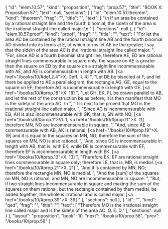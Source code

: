 {
  "id": "elem.10.57",
  "kind": "proposition",
  "frag": "prop.57",
  "title": "BOOK X: Proposition 57.",
  "text": null,
  "sections": [
    {
      "id": "elem.10.57.theorem",
      "kind": "theorem",
      "frag": "",
      "title": "",
      "text": [
        "\n       If an area be contained by a rational straight line and the fourth binomial, the <quote>side</quote>\n of the area is the irrational straight line called major.\n      "
      ],
      "sections": null
    },
    {
      "id": "elem.10.57.proof",
      "kind": "proof",
      "frag": "",
      "title": "",
      "text": [
        "For let the area AC be contained by the rational straight line AB and the fourth binomial AD divided into its terms at E, of which terms let AE be the greater; I say that the <quote>side</quote>\n of the area AC is the irrational straight line called major. ",
        "For, since AD is a fourth binomial straight line, therefore AE, ED are rational straight lines commensurable in square only, the square on AE is greater than the square on ED by the square on a straight line incommensurable with AE, and AE is commensurable in length with AB. [<a href=\"/books/10/#def.2.4\">X. Deff. II. 4</a>] ",
        "Let DE be bisected at F, and let there be applied to AE a parallelogram, the rectangle AG, GE, equal to the square on EF; therefore AG is incommensurable in length with GE. [<a href=\"/books/10/#prop.18\">X. 18</a>] ",
        "Let GH, EK, FL be drawn parallel to AB, and let the rest of the construction be as before; it is then manifest that MO is the <quote>side</quote>\n of the area AC. \n      ",
        "It is next to be proved that MO is the irrational straight line called major. ",
        "Since AG is incommensurable with EG, AH is also incommensurable with GK, that is, SN with NQ; [<a href=\"/books/6/#prop.1\">VI. 1</a>, <a href=\"/books/10/#prop.11\">X. 11</a>] therefore MN, NO are incommensurable in square. ",
        "And, since AE is commensurable with AB, AK is rational; [<a href=\"/books/10/#prop.19\">X. 19</a>] and it is equal to the squares on MN, NO; therefore the sum of the squares on MN, NO is also rational. ",
        "And, since DE is incommensurable in length with AB, that is, with EK, while DE is commensurable with EF, therefore EF is incommensurable in length with EK. [<a href=\"/books/10/#prop.13\">X. 13</a>] ",
        "Therefore EK, EF are rational straight lines commensurable in square only; therefore LE, that is, MR, is medial. [<a href=\"/books/10/#prop.21\">X. 21</a>] ",
        "And it is contained by MN, NO; therefore the rectangle MN, NO is medial. ",
        "And the [sum] of the squares on MN, NO is rational, and MN, NO are incommensurable in square. ",
        "But, if two straight lines incommensurable in square and making the sum of the squares on them rational, but the rectangle contained by them medial, be added together, the whole is irrational and is called major. [<a href=\"/books/10/#prop.39\">X. 39</a>] "
      ],
      "sections": null
    },
    {
      "id": "",
      "kind": "qed",
      "frag": "",
      "title": "",
      "text": [
        "Therefore MO is the irrational straight line called major and is the <quote>side</quote>\n of the area AC. Q. E. D."
      ],
      "sections": null
    }
  ],
  "layout": "proposition",
  "book": 10,
  "next": "/books/10/prop.58",
  "prev": "/books/10/prop.56"
}
